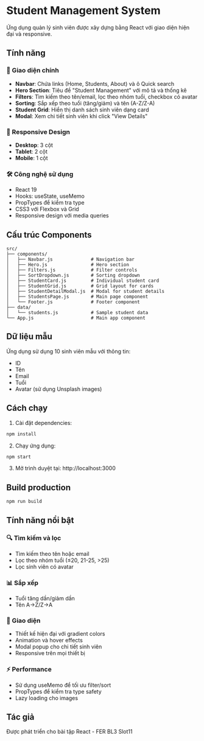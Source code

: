 # Student Management System

Ứng dụng quản lý sinh viên được xây dựng bằng React với giao diện hiện đại và responsive.

## Tính năng

### 🎯 Giao diện chính
- **Navbar**: Chứa links (Home, Students, About) và ô Quick search
- **Hero Section**: Tiêu đề "Student Management" với mô tả và thống kê
- **Filters**: Tìm kiếm theo tên/email, lọc theo nhóm tuổi, checkbox có avatar
- **Sorting**: Sắp xếp theo tuổi (tăng/giảm) và tên (A-Z/Z-A)
- **Student Grid**: Hiển thị danh sách sinh viên dạng card
- **Modal**: Xem chi tiết sinh viên khi click "View Details"

### 📱 Responsive Design
- **Desktop**: 3 cột
- **Tablet**: 2 cột  
- **Mobile**: 1 cột

### 🛠️ Công nghệ sử dụng
- React 19
- Hooks: useState, useMemo
- PropTypes để kiểm tra type
- CSS3 với Flexbox và Grid
- Responsive design với media queries

## Cấu trúc Components

```
src/
├── components/
│   ├── Navbar.js              # Navigation bar
│   ├── Hero.js                # Hero section
│   ├── Filters.js             # Filter controls
│   ├── SortDropdown.js        # Sorting dropdown
│   ├── StudentCard.js         # Individual student card
│   ├── StudentGrid.js         # Grid layout for cards
│   ├── StudentDetailModal.js  # Modal for student details
│   ├── StudentsPage.js        # Main page component
│   └── Footer.js              # Footer component
├── data/
│   └── students.js            # Sample student data
└── App.js                     # Main app component
```

## Dữ liệu mẫu

Ứng dụng sử dụng 10 sinh viên mẫu với thông tin:
- ID
- Tên
- Email
- Tuổi
- Avatar (sử dụng Unsplash images)

## Cách chạy

1. Cài đặt dependencies:
```bash
npm install
```

2. Chạy ứng dụng:
```bash
npm start
```

3. Mở trình duyệt tại: http://localhost:3000

## Build production

```bash
npm run build
```

## Tính năng nổi bật

### 🔍 Tìm kiếm và lọc
- Tìm kiếm theo tên hoặc email
- Lọc theo nhóm tuổi (≤20, 21-25, >25)
- Lọc sinh viên có avatar

### 📊 Sắp xếp
- Tuổi tăng dần/giảm dần
- Tên A→Z/Z→A

### 🎨 Giao diện
- Thiết kế hiện đại với gradient colors
- Animation và hover effects
- Modal popup cho chi tiết sinh viên
- Responsive trên mọi thiết bị

### ⚡ Performance
- Sử dụng useMemo để tối ưu filter/sort
- PropTypes để kiểm tra type safety
- Lazy loading cho images

## Tác giả

Được phát triển cho bài tập React - FER BL3 Slot11
